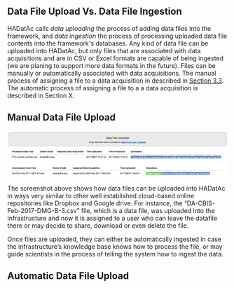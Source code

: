 ## Data File Upload Vs. Data File Ingestion

HADatAc calls _data uploading_ the process of adding data files into the framework, and _data ingestion_ the process of processing uploaded data file contents into the framework's databases. Any kind of data file can be uploaded into HADatAc, but only files that are associated with data acquisitions and are in CSV or Excel formats are capable of being ingested (we are planing to support more data formats in the future). Files can be manually or automatically associated with data acquisitions. The manual process of assigning a file to a data acquisition in described in [Section 3.3](https://github.com/paulopinheiro1234/hadatac/wiki/3.3.-Data-Preparation-and-Ingestion). The automatic process of assigning a file to a a data acquisition is described in Section X.   

## Manual Data File Upload

![](https://raw.githubusercontent.com/paulopinheiro1234/hadatac-screenshots/master/Sec3/DatafileManagement.png)

The screenshot above shows how data files can be uploaded into HADatAc in ways very similar to other well established cloud-based online repositories like Dropbox and Google drive. For instance, the “DA-CBIS-Feb-2017-DMG-B-3.csv” file, which is a data file, was uploaded into the infrastructure and now it is assigned to a user who can leave the datafile there or may decide to share, download or even delete the file. 

Once files are uploaded, they can either be automatically ingested in case the infrastructure’s knowledge base knows how to process the file, or may guide scientists in the process of telling the system how to ingest the data. 

## Automatic Data File Upload

